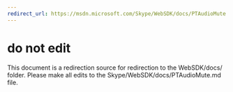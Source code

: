 ```yaml
---
redirect_url: https://msdn.microsoft.com/Skype/WebSDK/docs/PTAudioMute
---
```

# do not edit
This document is a redirection source for redirection to the WebSDK/docs/ folder. Please make all edits to the Skype/WebSDK/docs/PTAudioMute.md file.


